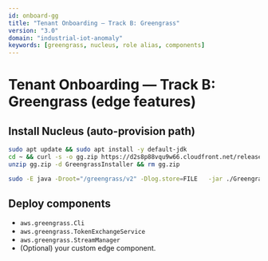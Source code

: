 ```yaml
---
id: onboard-gg
title: "Tenant Onboarding — Track B: Greengrass"
version: "3.0"
domain: "industrial-iot-anomaly"
keywords: [greengrass, nucleus, role alias, components]
---
```


# Tenant Onboarding — Track B: Greengrass (edge features)

## Install Nucleus (auto-provision path)
```bash
sudo apt update && sudo apt install -y default-jdk
cd ~ && curl -s -o gg.zip https://d2s8p88vqu9w66.cloudfront.net/releases/greengrass-nucleus-latest.zip
unzip gg.zip -d GreengrassInstaller && rm gg.zip

sudo -E java -Droot="/greengrass/v2" -Dlog.store=FILE   -jar ./GreengrassInstaller/lib/Greengrass.jar   --aws-region "$AWS_PRIMARY_REGION"   --thing-name "${TENANT_ID}-gg-core"   --tes-role-alias-name "GreengrassCoreTokenExchangeRoleAlias"   --component-default-user ggc_user:ggc_group   --provision true --setup-system-service true --deploy-dev-tools true
```

## Deploy components
- `aws.greengrass.Cli`
- `aws.greengrass.TokenExchangeService`
- `aws.greengrass.StreamManager`
- (Optional) your custom edge component.
